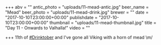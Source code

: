 +++
abv = ""
antic_photo = "uploads/11-mead-antic.jpg"
beer_name = "Mead"
beer_photo = "uploads/11-mead-drink.jpg"
brewer = ""
date = "2017-10-10T23:00:00+00:00"
publishdate = "2017-10-10T23:00:00+00:00"
thumbnail = "uploads/11-mead-thumbnail.jpg"
title = "Day 11 - Onwards to Valhalla!"
video = ""

+++
11th of [#Drinktober](https://www.facebook.com/hashtag/drinktober?epa=HASHTAG) and I've gone all Viking with a horn of mead \\m/
